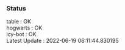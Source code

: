 ### Status


table : OK  
hogwarts : OK  
icy-bot : OK  
Latest Update : 2022-06-19 06:11:44.830195
